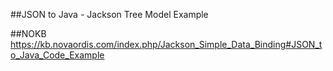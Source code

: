 ##JSON to Java - Jackson Tree Model Example

##NOKB
https://kb.novaordis.com/index.php/Jackson_Simple_Data_Binding#JSON_to_Java_Code_Example


